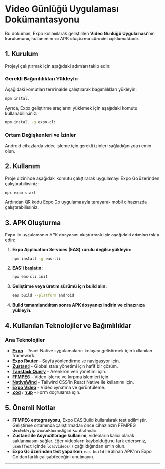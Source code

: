 # Video Günlüğü Uygulaması Dokümantasyonu

Bu doküman, Expo kullanılarak geliştirilen **Video Günlüğü Uygulaması**'nın kurulumunu, kullanımını ve APK oluşturma sürecini açıklamaktadır.

## 1. Kurulum

Projeyi çalıştırmak için aşağıdaki adımları takip edin:

### Gerekli Bağımlılıkları Yükleyin

Aşağıdaki komutları terminalde çalıştırarak bağımlılıkları yükleyin:

```sh
npm install
```

Ayrıca, Expo geliştirme araçlarını yüklemek için aşağıdaki komutu kullanabilirsiniz:

```sh
npm install -g expo-cli
```

### Ortam Değişkenleri ve İzinler

Android cihazlarda video işleme için gerekli izinleri sağladığınızdan emin olun.

## 2. Kullanım

Proje dizininde aşağıdaki komutu çalıştırarak uygulamayı Expo Go üzerinden çalıştırabilirsiniz:

```sh
npx expo start
```

Ardından QR kodu Expo Go uygulamasıyla tarayarak mobil cihazınızda çalıştırabilirsiniz.

## 3. APK Oluşturma

Expo ile uygulamanın APK dosyasını oluşturmak için aşağıdaki adımları takip edin:

1. **Expo Application Services (EAS) kurulu değilse yükleyin:**

   ```sh
   npm install -g eas-cli
   ```

2. **EAS'i başlatın:**

   ```sh
   npx eas-cli init
   ```

3. **Geliştirme veya üretim sürümü için build alın:**

   ```sh
   eas build --platform android
   ```

4. **Build tamamlandıktan sonra APK dosyanızı indirin ve cihazınıza yükleyin.**

## 4. Kullanılan Teknolojiler ve Bağımlılıklar

### Ana Teknolojiler

- **[Expo](https://expo.dev/)** - React Native uygulamalarını kolayca geliştirmek için kullanılan framework.
- **[Expo Router](https://expo.github.io/router/docs)** - Sayfa yönlendirme ve navigasyon için.
- **[Zustand](https://zustand-demo.pmnd.rs/)** - Global state yönetimi için hafif bir çözüm.
- **[Tanstack Query](https://tanstack.com/query/latest)** - Asenkron veri yönetimi için.
- **[FFMPEG](https://ffmpeg.org/)** - Video işleme ve kırpma işlemleri için.
- **[NativeWind](https://www.nativewind.dev/)** - Tailwind CSS'in React Native ile kullanımı için.
- **[Expo Video](https://docs.expo.dev/versions/latest/sdk/video/)** - Video oynatma ve görüntüleme.
- **[Zod](https://zod.dev/)** / **[Yup](https://github.com/jquense/yup)** - Form doğrulama için.

## 5. Önemli Notlar

- **FFMPEG entegrasyonu**, Expo EAS Build kullanılarak test edilmiştir. Geliştirme ortamında çalıştırmadan önce cihazınızın FFMPEG destekleyip desteklemediğini kontrol edin.
- **Zustand ile AsyncStorage kullanımı**, videoların kalıcı olarak saklanmasını sağlar. Eğer videoların kaybolduğunu fark ederseniz, `useEffect` içinde `loadVideos()` çağrıldığından emin olun.
- **Expo Go üzerinden test yaparken**, `eas build` ile alınan APK'nın Expo Go'dan farklı çalışabileceğini unutmayın.

---

